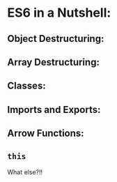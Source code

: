 # ES6 in a Nutshell:
## Object Destructuring:
## Array Destructuring:
## Classes:
## Imports and Exports:
## Arrow Functions:
## `this`
What else?!!